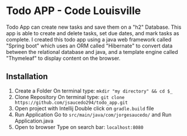 # **Todo APP** - Code Louisville 

Todo App can create new tasks and save them on a "h2" Database. This app is able to create and delete tasks, set due dates, and mark tasks as complete. I created this todo app using a java web framework called "Spring boot" which uses an ORM called "Hibernate" to convert data between the relational database and java, and a template engine called "Thymeleaf" to display content on the browser.

## Installation
1. Create a Folder
On terminal type:
`mkdir "my directory" && cd $_` 
2. Clone Repository
On terminal type:
`git clone https://github.com/jsaucedo294/todo_app.git`
3. Open project with Intellij
Double click on `gradle.build` file
4. Run Application
Go to `src/main/java/com/jorgesaucedo/` and Run Application.java
5. Open to browser
Type on search bar: `localhost:8080`


